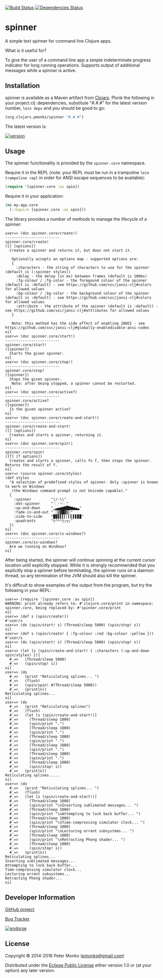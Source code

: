 [![Build Status](https://travis-ci.org/pmonks/spinner.svg?branch=master)](https://travis-ci.org/pmonks/spinner)
[![Dependencies Status](http://jarkeeper.com/pmonks/spinner/status.svg)](http://jarkeeper.com/pmonks/spinner)

# spinner

A simple text spinner for command line Clojure apps.

What is it useful for?

To give the user of a command line app a simple indeterminate progress indicator for long running operations.
Supports output of additional messages while a spinner is active.

## Installation

spinner is available as a Maven artifact from [Clojars](https://clojars.org/org.clojars.pmonks/spinner).
Plonk the following in your project.clj :dependencies, substitute "#.#.#" for the latest version number,
`lein deps` and you should be good to go:

```clojure
[org.clojars.pmonks/spinner "#.#.#"]
```

The latest version is:

[![version](https://clojars.org/org.clojars.pmonks/spinner/latest-version.svg)](https://clojars.org/org.clojars.pmonks/spinner)

## Usage

The spinner functionality is provided by the `spinner.core` namespace.

Require it in the REPL (note: your REPL must be run in a trampoline `lein trampoline repl` in order for ANSI escape sequences to be available):

```clojure
(require '[spinner.core :as spin])
```

Require it in your application:

```clojure
(ns my-app.core
  (:require [spinner.core :as spin]))
```

The library provides a number of methods to manage the lifecycle of a spinner:

```
user=> (doc spinner.core/create!)
-------------------------
spinner.core/create!
([] [options])
  Creates a spinner and returns it, but does not start it.

   Optionally accepts an options map - supported options are:
   {
     :characters - the string of characters to use for the spinner (default is (:spinner styles))
     :delay - the delay (in ms) between frames (default is 100ms)
     :fg-colour / :fg-color - the foregound colour of the spinner (default is :default) - see https://github.com/xsc/jansi-clj#colors for allowed values
     :bg-colour / :bg-color - the background colour of the spinner (default is :default) - see https://github.com/xsc/jansi-clj#colors for allowed values
     :attribute - the attribute of the spinner (default is :default) - see https://github.com/xsc/jansi-clj#attributes for allowed values
   }

   Note: this method has the side effect of enabling JANSI - see https://github.com/xsc/jansi-clj#globally-enabledisable-ansi-codes
nil
user=> (doc spinner.core/start!)
-------------------------
spinner.core/start!
([spinner])
  Starts the given spinner.
nil
user=> (doc spinner.core/stop!)
-------------------------
spinner.core/stop!
([spinner])
  Stops the given spinner.
   Note: after being stopped, a spinner cannot be restarted.
nil
user=> (doc spinner.core/active?)
-------------------------
spinner.core/active?
([spinner])
  Is the given spinner active?
nil
user=> (doc spinner.core/create-and-start!)
-------------------------
spinner.core/create-and-start!
([] [options])
  Creates and starts a spinner, returning it.
nil
user=> (doc spinner.core/spin!)
-------------------------
spinner.core/spin!
([f] [f options])
  Creates and starts a spinner, calls fn f, then stops the spinner. Returns the result of f.
nil
user=> (source spinner.core/styles)
(def styles
  "A selection of predefined styles of spinner. Only :spinner is known to work on Windows
   (the Windows command prompt is not Unicode capable)."
  {
    :spinner         "|/-\\"
    :dot-spinner     "⋮⋰⋯⋱"
    :up-and-down     "▁▃▄▅▆▇█▇▆▅▄▃"
    :fade-in-and-out " ░▒▓█▓▒░"
    :side-to-side    "▉▊▋▌▍▎▏▎▍▌▋▊▉"
    :quadrants       "┤┘┴└├┌┬┐"
  })
nil
user=> (doc spinner.core/is-windows?)
-------------------------
spinner.core/is-windows?
  Are we running on Windows?
nil
```

After being started, the spinner will continue spinning at the current cursor location until explicitly stopped.
While it is strongly recommended that you explicitly stop a spinner before terminating, the spinner runs on a
daemon thread, so any termination of the JVM should also kill the spinner.

It's difficult to show examples of the output from the program, but try the following in your REPL:

```
user=> (require '[spinner.core :as spin])
WARNING: print already refers to: #'clojure.core/print in namespace: spinner.core, being replaced by: #'spinner.core/print
nil
user=> (def s (spin/create!))
#'user/s
user=> (do (spin/start! s) (Thread/sleep 5000) (spin/stop! s))
nil
user=> (def s (spin/create! { :fg-colour :red :bg-colour :yellow }))
#'user/s
user=> (do (spin/start! s) (Thread/sleep 5000) (spin/stop! s))
nil
user=> (let [s (spin/create-and-start! { :characters (:up-and-down spin/styles) })]
  #_=>   (Thread/sleep 5000)
  #_=>   (spin/stop! s))
nil
user=> (do
  #_=>   (print "Reticulating splines... ")
  #_=>   (flush)
  #_=>   (spin/spin! #(Thread/sleep 5000))
  #_=>   (println))
Reticulating splines...
nil
user=> (do
  #_=>   (print "Reticulating splines")
  #_=>   (flush)
  #_=>   (let [s (spin/create-and-start!)]
  #_=>     (Thread/sleep 1000)
  #_=>     (spin/print ".")
  #_=>     (Thread/sleep 1000)
  #_=>     (spin/print ".")
  #_=>     (Thread/sleep 1000)
  #_=>     (spin/print ".")
  #_=>     (Thread/sleep 1000)
  #_=>     (spin/print ".")
  #_=>     (Thread/sleep 1000)
  #_=>     (spin/print ".")
  #_=>     (Thread/sleep 1000)
  #_=>     (spin/stop! s))
  #_=>   (println))
Reticulating splines.....
nil
user=> (do
  #_=>   (print "Reticulating splines... ")
  #_=>   (flush)
  #_=>   (let [s (spin/create-and-start!)]
  #_=>     (Thread/sleep 1000)
  #_=>     (spin/print "\nInserting sublimated messages... ")
  #_=>     (Thread/sleep 1000)
  #_=>     (spin/print "\nAttempting to lock back buffer... ")
  #_=>     (Thread/sleep 1000)
  #_=>     (spin/print "\nTime-compressing simulator clock... ")
  #_=>     (Thread/sleep 1000)
  #_=>     (spin/print "\nLecturing errant subsystems... ")
  #_=>     (Thread/sleep 1000)
  #_=>     (spin/print "\nRetracting Phong shader... ")
  #_=>     (Thread/sleep 1000)
  #_=>     (spin/stop! s))
  #_=>   (println))
Reticulating splines...
Inserting sublimated messages...
Attempting to lock back buffer...
Time-compressing simulator clock...
Lecturing errant subsystems...
Retracting Phong shader...
nil
```

## Developer Information

[GitHub project](https://github.com/pmonks/spinner)

[Bug Tracker](https://github.com/pmonks/spinner/issues)

[![endorse](https://api.coderwall.com/pmonks/endorsecount.png)](https://coderwall.com/pmonks)

## License

Copyright © 2014-2016 Peter Monks (pmonks@gmail.com)

Distributed under the [Eclipse Public License](http://www.eclipse.org/legal/epl-v10.html) either version 1.0 or (at your option) any later version.
